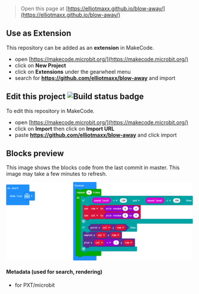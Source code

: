
> Open this page at [https://elliotmaxx.github.io/blow-away/](https://elliotmaxx.github.io/blow-away/)

## Use as Extension

This repository can be added as an **extension** in MakeCode.

* open [https://makecode.microbit.org/](https://makecode.microbit.org/)
* click on **New Project**
* click on **Extensions** under the gearwheel menu
* search for **https://github.com/elliotmaxx/blow-away** and import

## Edit this project ![Build status badge](https://github.com/elliotmaxx/blow-away/workflows/MakeCode/badge.svg)

To edit this repository in MakeCode.

* open [https://makecode.microbit.org/](https://makecode.microbit.org/)
* click on **Import** then click on **Import URL**
* paste **https://github.com/elliotmaxx/blow-away** and click import

## Blocks preview

This image shows the blocks code from the last commit in master.
This image may take a few minutes to refresh.

![A rendered view of the blocks](https://github.com/elliotmaxx/blow-away/raw/master/.github/makecode/blocks.png)

#### Metadata (used for search, rendering)

* for PXT/microbit
<script src="https://makecode.com/gh-pages-embed.js"></script><script>makeCodeRender("{{ site.makecode.home_url }}", "{{ site.github.owner_name }}/{{ site.github.repository_name }}");</script>
